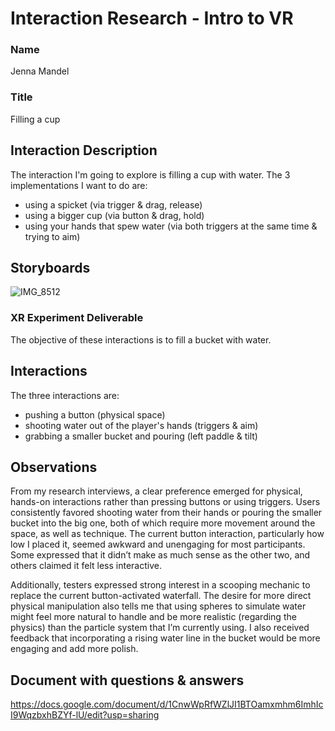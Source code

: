 # Interaction Research - Intro to VR
### Name
Jenna Mandel

### Title
Filling a cup

## Interaction Description
The interaction I'm going to explore is filling a cup with water. The 3 implementations I want to do are:
- using a spicket (via trigger & drag, release)
- using a bigger cup (via button & drag, hold)
- using your hands that spew water (via both triggers at the same time & trying to aim)

## Storyboards

![IMG_8512](https://github.com/user-attachments/assets/364ddd7a-34da-45b1-82eb-1f238e920e13)

### XR Experiment Deliverable
The objective of these interactions is to fill a bucket with water. 

## Interactions
The three interactions are:
- pushing a button (physical space)
- shooting water out of the player's hands (triggers & aim)
- grabbing a smaller bucket and pouring (left paddle & tilt)

## Observations

From my research interviews, a clear preference emerged for physical, hands-on interactions rather than pressing buttons or using triggers. Users consistently favored shooting water from their hands or pouring the smaller bucket into the big one, both of which require more movement around the space, as well as technique. The current button interaction, particularly how low I placed it, seemed awkward and unengaging for most participants. Some expressed that it didn’t make as much sense as the other two, and others claimed it felt less interactive.

Additionally, testers expressed strong interest in a scooping mechanic to replace the current button-activated waterfall. The desire for more direct physical manipulation also tells me that using spheres to simulate water might feel more natural to handle and be more realistic (regarding the physics) than the particle system that I’m currently using. I also received feedback that incorporating a rising water line in the bucket would be more engaging and add more polish.

## Document with questions & answers

https://docs.google.com/document/d/1CnwWpRfWZlJI1BTOamxmhm6ImhIcI9WqzbxhBZYf-lU/edit?usp=sharing 